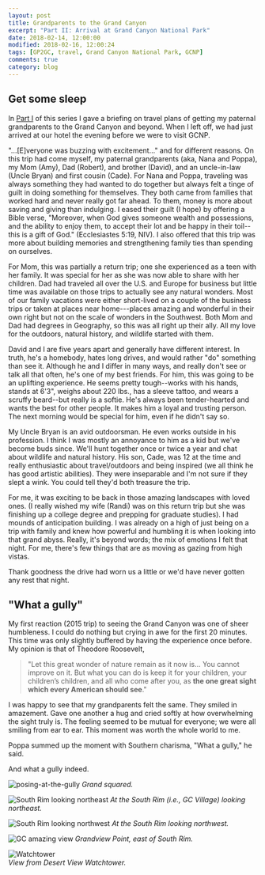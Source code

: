 ```yaml
---
layout: post
title: Grandparents to the Grand Canyon
excerpt: "Part II: Arrival at Grand Canyon National Park"
date: 2018-02-14, 12:00:00
modified: 2018-02-16, 12:00:24
tags: [GP2GC, travel, Grand Canyon National Park, GCNP]
comments: true
category: blog
---
```


## Get some sleep

In [Part I](https://aldridgecaleb.github.io/blog/GP2GC-I/) of this series I gave a briefing on travel plans of getting my paternal grandparents to the Grand Canyon and beyond. When I left off, we had just arrived at our hotel the evening before we were to visit GCNP.

"...[E]veryone was buzzing with excitement..." and for different reasons. On this trip had come myself, my paternal grandparents (aka, Nana and Poppa), my Mom (Amy), Dad (Robert), and brother (David), and an uncle-in-law (Uncle Bryan) and first cousin (Cade). For Nana and Poppa, traveling was always something they had wanted to do together but always felt a tinge of guilt in doing something for themselves. They both came from families that worked hard and never really got far ahead. To them, money is more about saving and giving than indulging. I eased their guilt (I hope) by offering a Bible verse, "Moreover, when God gives someone wealth and possessions, and the ability to enjoy them, to accept their lot and be happy in their toil--this is a gift of God." (Ecclesiastes 5:19, NIV). I also offered that this trip was more about building memories and strengthening family ties than spending on ourselves.

For Mom, this was partially a return trip; one she experienced as a teen with her family. It was special for her as she was now able to share with her children. Dad had traveled all over the U.S. and Europe for business but little time was available on those trips to actually see any natural wonders. Most of our family vacations were either short-lived on a couple of the business trips or taken at places near home---places amazing and wonderful in their own right but not on the scale of wonders in the Southwest. Both Mom and Dad had degrees in Geography, so this was all right up their ally. All my love for the outdoors, natural history, and wildlife started with them.

David and I are five years apart and generally have different interest. In truth, he's a homebody, hates long drives, and would rather "do" something than see it. Although he and I differ in many ways, and really don't see or talk all that often, he's one of my best friends. For him, this was going to be an uplifting experience. He seems pretty tough--works with his hands, stands at 6'3", weighs about 220 lbs., has a sleeve tattoo, and wears a scruffy beard--but really is a softie. He's always been tender-hearted and wants the best for other people. It makes him a loyal and trusting person. The next morning would be special for him, even if he didn't say so.

My Uncle Bryan is an avid outdoorsman. He even works outside in his profession. I think I was mostly an annoyance to him as a kid but we've become buds since. We'll hunt together once or twice a year and chat about wildlife and natural history. His son, Cade, was 12 at the time and really enthusiastic about travel/outdoors and being inspired (we all think he has good artistic abilities). They were inseparable and I'm not sure if they slept a wink. You could tell they'd both treasure the trip.

For me, it was exciting to be back in those amazing landscapes with loved ones. (I really wished my wife (Randi) was on this return trip but she was finishing up a college degree and prepping for graduate studies). I had mounds of anticipation building. I was already on a high of just being on a trip with family and knew how powerful and humbling it is when looking into that grand abyss. Really, it's beyond words; the mix of emotions I felt that night. For me, there's few things that are as moving as gazing from high vistas.

Thank goodness the drive had worn us a little or we'd have never gotten any rest that night.

## "What a gully"

My first reaction (2015 trip) to seeing the Grand Canyon was one of sheer humbleness. I could do nothing but crying in awe for the first 20 minutes. This time was only slightly buffered by having the experience once before. My opinion is that of Theodore Roosevelt,

>"Let this great wonder of nature remain as it now is... You cannot improve on it. But what you can do is keep it for your children, your children’s children, and all who come after you, as __the one great sight which every American should see__."

I was happy to see that my grandparents felt the same. They smiled in amazement. Gave one another a hug and cried softly at how overwhelming the sight truly is. The feeling seemed to be mutual for everyone; we were all smiling from ear to ear. This moment was worth the whole world to me.

Poppa summed up the moment with Southern charisma, "What a gully," he said.

And what a gully indeed.

![posing-at-the-gully](https://farm5.staticflickr.com/4716/40362238491_b132b11cd2_b.jpg)
*Grand squared.*

![South Rim looking northeast](https://farm5.staticflickr.com/4760/40362237811_7fa049f67a_b.jpg)
*At the South Rim (i.e., GC Village) looking northeast.*

![South Rim looking northwest](https://farm5.staticflickr.com/4630/26491290128_d38d2da5f8_b.jpg)
*At the South Rim looking northwest.*

![GC amazing view](https://farm5.staticflickr.com/4623/40362235811_e83858d00c_b.jpg)
*Grandview Point, east of South Rim.*

![Watchtower](https://farm5.staticflickr.com/4678/40362234501_eb7ab3e1bd_z.jpg)  
*View from Desert View Watchtower.*
